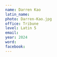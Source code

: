 ```yaml
---
name: Darren Kao
latin_name: 
photo: Darren-Kao.jpg
office: Tribune
level: Latin 5
email: 
year: 2024
word: 
facebook: 
---
```


